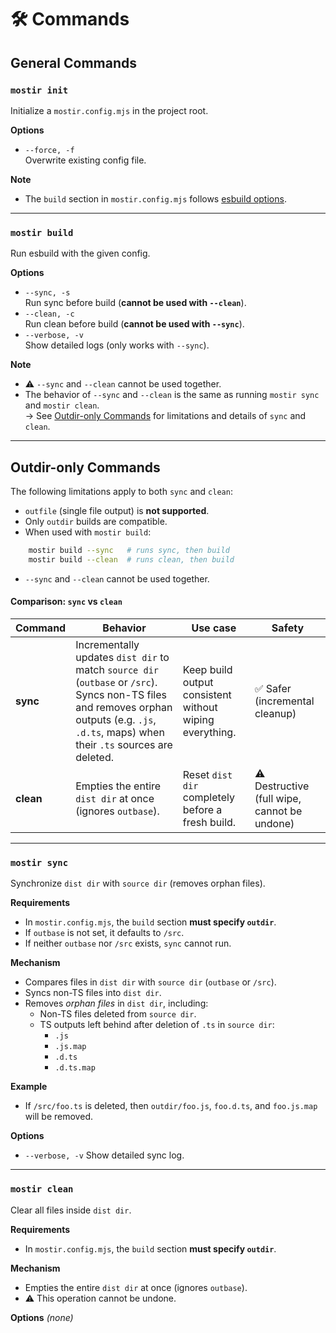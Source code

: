# 🛠 Commands

## General Commands
### `mostir init`
Initialize a `mostir.config.mjs` in the project root.

**Options**
- `--force, -f`  
  Overwrite existing config file.

**Note**
- The `build` section in `mostir.config.mjs` follows [esbuild options](https://esbuild.github.io/api/).

---

### `mostir build`
Run esbuild with the given config.

**Options**
- `--sync, -s`  
  Run sync before build (**cannot be used with `--clean`**).
- `--clean, -c`  
  Run clean before build (**cannot be used with `--sync`**).
- `--verbose, -v`  
  Show detailed logs (only works with `--sync`).

**Note**
- ⚠️ `--sync` and `--clean` cannot be used together.  
- The behavior of `--sync` and `--clean` is the same as running `mostir sync` and `mostir clean`.  
  → See [Outdir-only Commands](#outdir-only-commands) for limitations and details of `sync` and `clean`.

---

## Outdir-only Commands
The following limitations apply to both `sync` and `clean`:
- `outfile` (single file output) is **not supported**.
- Only `outdir` builds are compatible.
- When used with `mostir build`:

```bash  
    mostir build --sync   # runs sync, then build
    mostir build --clean  # runs clean, then build
```

  - `--sync` and `--clean` cannot be used together.

#### Comparison: `sync` vs `clean`

| Command | Behavior | Use case | Safety |
|---------|----------|----------|--------|
| **sync**  | Incrementally updates `dist dir` to match `source dir` (`outbase` or `/src`). Syncs non-TS files and removes orphan outputs (e.g. `.js`, `.d.ts`, maps) when their `.ts` sources are deleted. | Keep build output consistent without wiping everything. | ✅ Safer (incremental cleanup) |
| **clean** | Empties the entire `dist dir` at once (ignores `outbase`). | Reset `dist dir` completely before a fresh build. | ⚠️ Destructive (full wipe, cannot be undone) |

---

### `mostir sync`
Synchronize `dist dir` with `source dir` (removes orphan files).

**Requirements**
- In `mostir.config.mjs`, the `build` section **must specify `outdir`**.
- If `outbase` is not set, it defaults to `/src`.
- If neither `outbase` nor `/src` exists, `sync` cannot run.

**Mechanism**
- Compares files in `dist dir` with `source dir` (`outbase` or `/src`).
- Syncs non-TS files into `dist dir`.
- Removes *orphan files* in `dist dir`, including:
  - Non-TS files deleted from `source dir`.
  - TS outputs left behind after deletion of `.ts` in `source dir`:
    - `.js`
    - `.js.map`
    - `.d.ts`
    - `.d.ts.map`

**Example**
- If `/src/foo.ts` is deleted, then `outdir/foo.js`, `foo.d.ts`, and `foo.js.map` will be removed.

**Options**
- `--verbose, -v`
  Show detailed sync log.


---

### `mostir clean`
Clear all files inside `dist dir`.

**Requirements**
- In `mostir.config.mjs`, the `build` section **must specify `outdir`**.

**Mechanism**
- Empties the entire `dist dir` at once (ignores `outbase`).
- ⚠️ This operation cannot be undone.

**Options**
*(none)*

